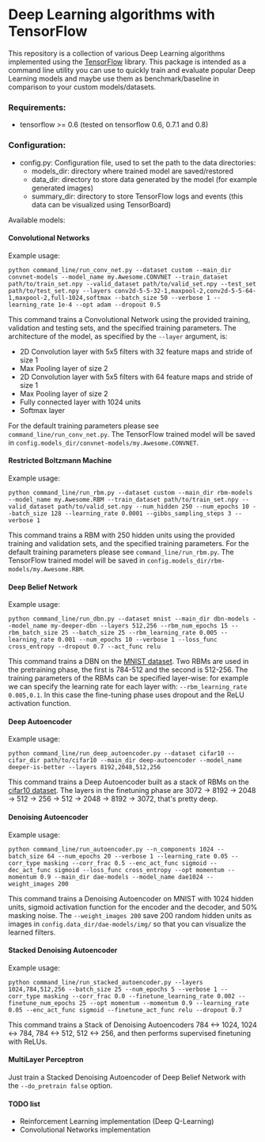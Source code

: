 # Deep Learning algorithms with TensorFlow

This repository is a collection of various Deep Learning algorithms implemented using the
[TensorFlow](http://www.tensorflow.org) library. This package is intended as a command line utility you can use to quickly train and
evaluate popular Deep Learning models and maybe use them as benchmark/baseline in comparison to your custom models/datasets.

### Requirements:

* tensorflow >= 0.6 (tested on tensorflow 0.6, 0.7.1 and 0.8)

### Configuration:

* config.py: Configuration file, used to set the path to the data directories:
  * models_dir: directory where trained model are saved/restored
  * data_dir: directory to store data generated by the model (for example generated images)
  * summary_dir: directory to store TensorFlow logs and events (this data can be visualized using TensorBoard)

Available models:

#### Convolutional Networks
Example usage:

    python command_line/run_conv_net.py --dataset custom --main_dir convnet-models --model_name my.Awesome.CONVNET --train_dataset path/to/train_set.npy --valid_dataset path/to/valid_set.npy --test_set path/to/test_set.npy --layers conv2d-5-5-32-1,maxpool-2,conv2d-5-5-64-1,maxpool-2,full-1024,softmax --batch_size 50 --verbose 1 --learning_rate 1e-4 --opt adam --dropout 0.5

This command trains a Convolutional Network using the provided training, validation and testing sets, and the specified training parameters.
The architecture of the model, as specified by the `--layer` argument, is:

* 2D Convolution layer with 5x5 filters with 32 feature maps and stride of size 1
* Max Pooling layer of size 2
* 2D Convolution layer with 5x5 filters with 64 feature maps and stride of size 1
* Max Pooling layer of size 2
* Fully connected layer with 1024 units
* Softmax layer

For the default training parameters please see `command_line/run_conv_net.py`. The TensorFlow trained model will be saved in `config.models_dir/convnet-models/my.Awesome.CONVNET`.

#### Restricted Boltzmann Machine
Example usage:

    python command_line/run_rbm.py --dataset custom --main_dir rbm-models --model_name my.Awesome.RBM --train_dataset path/to/train_set.npy --valid_dataset path/to/valid_set.npy --num_hidden 250 --num_epochs 10 --batch_size 128 --learning_rate 0.0001 --gibbs_sampling_steps 3 --verbose 1

This command trains a RBM with 250 hidden units using the provided training and validation sets, and the specified training parameters.
For the default training parameters please see `command_line/run_rbm.py`. The TensorFlow trained model will be saved in `config.models_dir/rbm-models/my.Awesome.RBM`.

#### Deep Belief Network
Example usage:

    python command_line/run_dbn.py --dataset mnist --main_dir dbn-models --model_name my-deeper-dbn --layers 512,256 --rbm_num_epochs 15 --rbm_batch_size 25 --batch_size 25 --rbm_learning_rate 0.005 --learning_rate 0.001 --num_epochs 10 --verbose 1 --loss_func cross_entropy --dropout 0.7 --act_func relu

This command trains a DBN on the [MNIST dataset](http://yann.lecun.com/exdb/mnist/). Two RBMs are used in the pretraining phase, the first is 784-512 and the second is 512-256. The training parameters of the RBMs can
be specified layer-wise: for example we can specify the learning rate for each layer with: `--rbm_learning_rate 0.005,0.1`.
In this case the fine-tuning phase uses dropout and the ReLU activation function.

#### Deep Autoencoder
Example usage:

    python command_line/run_deep_autoencoder.py --dataset cifar10 --cifar_dir path/to/cifar10 --main_dir deep-autoencoder --model_name deeper-is-better --layers 8192,2048,512,256

This command trains a Deep Autoencoder built as a stack of RBMs on the [cifar10 dataset](https://www.cs.toronto.edu/~kriz/cifar.html). The layers in the finetuning phase are 3072 -> 8192 -> 2048 -> 512 -> 256 -> 512 -> 2048 -> 8192 -> 3072, that's pretty deep.

#### Denoising Autoencoder
Example usage:

    python command_line/run_autoencoder.py --n_components 1024 --batch_size 64 --num_epochs 20 --verbose 1 --learning_rate 0.05 --corr_type masking --corr_frac 0.5 --enc_act_func sigmoid --dec_act_func sigmoid --loss_func cross_entropy --opt momentum --momentum 0.9 --main_dir dae-models --model_name dae1024 --weight_images 200

This command trains a Denoising Autoencoder on MNIST with 1024 hidden units, sigmoid activation function for the encoder and the decoder, and 50% masking noise. The `--weight_images 200` save 200 random hidden units as images in `config.data_dir/dae-models/img/` so that you can visualize the learned filters.

#### Stacked Denoising Autoencoder
Example usage:

    python command_line/run_stacked_autoencoder.py --layers 1024,784,512,256 --batch_size 25 --num_epochs 5 --verbose 1 --corr_type masking --corr_frac 0.0 --finetune_learning_rate 0.002 --finetune_num_epochs 25 --opt momentum --momentum 0.9 --learning_rate 0.05 --enc_act_func sigmoid --finetune_act_func relu --dropout 0.7

This command trains a Stack of Denoising Autoencoders 784 <-> 1024, 1024 <-> 784, 784 <-> 512, 512 <-> 256, and then performs supervised finetuning with ReLUs.

#### MultiLayer Perceptron
Just train a Stacked Denoising Autoencoder of Deep Belief Network with the `--do_pretrain false` option.

#### TODO list
* Reinforcement Learning implementation (Deep Q-Learning)
* Convolutional Networks implementation

